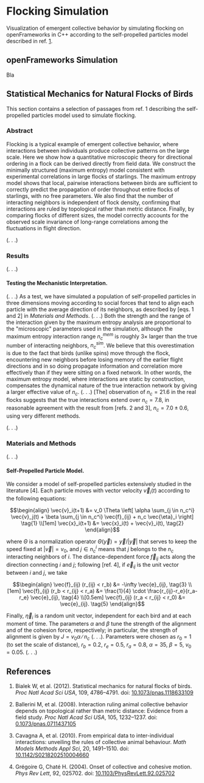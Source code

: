 # Flocking Simulation

Visualization of emergent collective behavior by simulating flocking on openFrameworks in C++ according to the self-propelled particles model described in ref. [1](#ref).

## openFrameworks Simulation

Bla

## Statistical Mechanics for Natural Flocks of Birds

This section contains a selection of passages from ref. 1 describing the self-propelled particles model used to simulate flocking.

### Abstract

Flocking is a typical example of emergent collective behavior, where interactions between individuals produce collective patterns on the large scale. Here we show how a quantitative microscopic theory for directional ordering in a flock can be derived directly from field data. We construct the minimally structured (maximum entropy) model consistent with experimental correlations in large flocks of starlings. The maximum entropy model shows that local, pairwise interactions between birds are sufficient to correctly predict the propagation of order throughout entire flocks of starlings, with no free parameters. We also find that the number of interacting neighbors is independent of flock density, confirming that interactions are ruled by topological rather than metric distance. Finally, by comparing flocks of different sizes, the model correctly accounts for the observed scale invariance of long-range correlations among the fluctuations in flight direction.

(. . .)

### Results

(. . .)

#### Testing the Mechanistic Interpretation.

(. . .) As a test, we have simulated a population of self-propelled particles in three dimensions moving according to social forces that tend to align each particle with the average direction of its neighbors, as described by \[eqs. 1 and 2\] in _Materials and Methods_. (. . .) Both the strength and the range of the interaction given by the maximum entropy analysis are proportional to the "microscopic" parameters used in the simulation, although the maximum entropy interaction range $n_c^{mem}$ is roughly $3 \times$ larger than the true number of interacting neighbors, $n_c^{sim}$. We believe that this overestimation is due to the fact that birds (unlike spins) move through the flock, encountering new neighbors before losing memory of the earlier flight directions and in so doing propagate information and correlation more effectively than if they were sitting on a fixed network. In other words, the maximum entropy model, where interactions are static by construction, compensates the dynamical nature of the true interaction network by giving a larger effective value of $n_c$. (. . .) \[The\] observation of $n_c = 21.6$ in the real flocks suggests that the true interactions extend over $n_c = 7.8$, in reasonable agreement with the result from \[refs. 2 and 3\], $n_c = 7.0 \pm 0.6$, using very different methods.

(. . .)

### Materials and Methods

(. . .)

#### Self-Propelled Particle Model.

We consider a model of self-propelled particles extensively studied in the literature \[4\]. Each particle moves with vector velocity $\vec{v}_i(t)$ according to the following equations:

```math
\begin{align}
\vec{v}_i(t+1) &= v_0 \Theta \left[ \alpha \sum_{j \in n_c^i} \vec{v}_j(t) + \beta \sum_{j \in n_c^i} \vec{f}_{ij} + n_c \vec{\eta}_i \right] \tag{1} \\[1em]
\vec{x}_i(t+1) &= \vec{x}_i(t) + \vec{v}_i(t), \tag{2}
\end{align}
```

where $\Theta$ is a normalization operator $\Theta(\vec{y}) = \vec{y} / |\vec{y}|$ that serves to keep the speed fixed at $|\vec{v}| = v_0$, and $j \in n_c^i$ means that $j$ belongs to the $n_c$ interacting neighbors of $i$. The distance-dependent force $\vec{f}_ {ij}$ acts along the direction connecting $i$ and $j$; following \[ref. 4\], if $\vec{e}_ {ij}$ is the unit vector between $i$ and $j$, we take

```math
\begin{align}
\vec{f}_{ij} (r_{ij} < r_b) &= -\infty \vec{e}_{ij}, \tag{3} \\[1em]
\vec{f}_{ij} (r_b < r_{ij} < r_a) &= \frac{1}{4} \cdot \frac{r_{ij}-r_e}{r_a-r_e} \vec{e}_{ij}, \tag{4} \\[0.5em]
\vec{f}_{ij} (r_a < r_{ij} < r_0) &= \vec{e}_{ij}. \tag{5}
\end{align}
```

Finally, $\vec{\eta}_i$ is a random unit vector, independent for each bird and at each moment of time. The parameters $\alpha$ and $\beta$ tune the strength of the alignment and of the cohesion force, respectively; in particular, the strength of alignment is given by $J = v_0 \alpha ∕ n_c$ (. . .). Parameters were chosen as $r_0 = 1$ (to set the scale of distance), $r_b = 0.2$, $r_e = 0.5$, $r_a = 0.8$, $\alpha = 35$, $\beta = 5$, $v_0 = 0.05$. (. . .)

## <a id="ref" /> References

1. Bialek W, et al. (2012). Statistical mechanics for natural flocks of birds. _Proc Natl Acad Sci USA_, 109, 4786–4791. doi: [10.1073/pnas.1118633109](https://doi.org/10.1073/pnas.1118633109)

2. Ballerini M, et al. (2008). Interaction ruling animal collective behavior depends on topological rather than metric distance: Evidence from a field study. _Proc Natl Acad
Sci USA_, 105, 1232–1237. doi: [0.1073/pnas.0711437105](https://doi.org/10.1073/pnas.0711437105)

3. Cavagna A, et al. (2010). From empirical data to inter-individual interactions: unveiling the rules of collective animal behaviour. _Math Models Methods Appl Sci_, 20, 1491–1510. doi: [10.1142/S0218202510004660](https://doi.org/10.1142/S0218202510004660)

4. Grégoire G, Chaté H. (2004). Onset of collective and cohesive motion. _Phys Rev Lett_, 92, 025702. doi: [10.1103/PhysRevLett.92.025702](https://doi.org/10.1103/PhysRevLett.92.025702)
